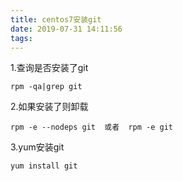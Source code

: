 ```yaml
---
title: centos7安装git
date: 2019-07-31 14:11:56
tags:
---
```


1.查询是否安装了git

```dos
rpm -qa|grep git
```

2.如果安装了则卸载

```dos
rpm -e --nodeps git  或者  rpm -e git
```

3.yum安装git

```dos
yum install git
```
